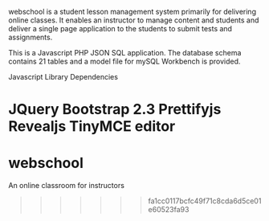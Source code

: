 webschool is a student lesson management system primarily for delivering online classes.    It enables an instructor to manage content and students and deliver a single page application to the students to submit tests and assignments.

This is a Javascript PHP JSON SQL application.    The database schema contains 21 tables and a model file for mySQL Workbench is provided.

Javascript Library Dependencies

JQuery
Bootstrap 2.3
Prettifyjs
Revealjs
TinyMCE editor
=======
webschool
=========

An online classroom for instructors
>>>>>>> fa1cc0117bcfc49f71c8cda6d5ce01e60523fa93
